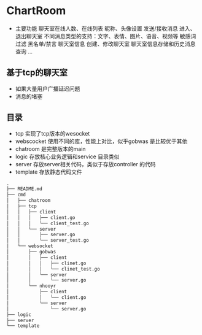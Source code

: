 # ChartRoom

- 主要功能
    聊天室在线人数、在线列表
    昵称、头像设置
    发送/接收消息
    进入、退出聊天室
    不同消息类型的支持：文字、表情、图片、语音、视频等
    敏感词过滤
    黑名单/禁言
    聊天室信息
    创建、修改聊天室
    聊天室信息存储和历史消息查询
    ...

## 基于tcp的聊天室

- 如果大量用户广播延迟问题
- 消息的堵塞

## 目录

- tcp 实现了tcp版本的wesocket
- webscocket 使用不同的库，性能上对比，似乎gobwas 是比较优于其他
- chatroom 是完整版本的main
- logic 存放核心业务逻辑和service 目录类似
- server 存放server相关代码，类似于存放controller 的代码
- template 存放静态代码文件

```md
.
├── README.md
├── cmd
│   ├── chatroom
│   ├── tcp
│   │   ├── client
│   │   │   ├── client.go
│   │   │   └── client_test.go
│   │   └── server
│   │       ├── server.go
│   │       └── server_test.go
│   └── websocket
│       ├── gobwas
│       │   ├── client
│       │   │   ├── clinet.go
│       │   │   └── clinet_test.go
│       │   └── server
│       │       └── server.go
│       └── nhooyr
│           ├── client
│           │   └── client.go
│           └── server
│               └── server.go
├── logic
├── server
└── template
```